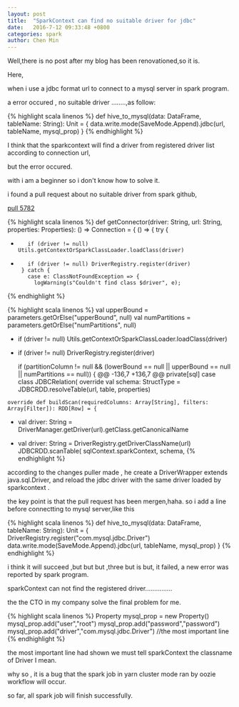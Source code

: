 ```yaml
---
layout: post
title:  "SparkContext can find no suitable driver for jdbc"
date:   2016-7-12 09:33:48 +0800
categories: spark
author: Chen Min
---
```


Well,there is no post after my blog has been renovationed,so it is.

Here,

when i use a jdbc format url to connect to a mysql server in spark program.

a error occured , no suitable driver ........,as follow:

{% highlight scala linenos %}
  def hive_to_mysql(data: DataFrame, tableName: String): Unit = {
    data.write.mode(SaveMode.Append).jdbc(url, tableName, mysql_prop)
  }
{% endhighlight %}

I think that the sparkcontext will find a driver from registered driver list according to connection url,

but the error occured.

with i am a beginner so i don't know how to solve it.

i found a pull request about no suitable driver from spark github,

[pull 5782]

{% highlight scala linenos %}
def getConnector(driver: String, url: String, properties: Properties): () => Connection = {
      () => {
        try {
 -        if (driver != null) Utils.getContextOrSparkClassLoader.loadClass(driver)
 +        if (driver != null) DriverRegistry.register(driver)
        } catch {
          case e: ClassNotFoundException => {
            logWarning(s"Couldn't find class $driver", e);
{% endhighlight %}

{% highlight scala linenos %}
     val upperBound = parameters.getOrElse("upperBound", null)
      val numPartitions = parameters.getOrElse("numPartitions", null)
  
 -    if (driver != null) Utils.getContextOrSparkClassLoader.loadClass(driver)
 +    if (driver != null) DriverRegistry.register(driver)
  
      if (partitionColumn != null
          && (lowerBound == null || upperBound == null || numPartitions == null)) {
 @@ -136,7 +136,7 @@ private[sql] case class JDBCRelation(
    override val schema: StructType = JDBCRDD.resolveTable(url, table, properties)
  
    override def buildScan(requiredColumns: Array[String], filters: Array[Filter]): RDD[Row] = {
 -    val driver: String = DriverManager.getDriver(url).getClass.getCanonicalName
 +    val driver: String = DriverRegistry.getDriverClassName(url)
      JDBCRDD.scanTable(
        sqlContext.sparkContext,
        schema,
{% endhighlight %}

according to the changes puller made , he create a DriverWrapper extends java.sql.Driver,
and reload the jdbc driver with the same driver loaded by sparkcontext .

the key point is that the pull request has been mergen,haha.
so i add a line before connectting to mysql server,like this 

{% highlight scala linenos %}
  def hive_to_mysql(data: DataFrame, tableName: String): Unit = {
    DriverRegistry.register("com.mysql.jdbc.Driver")
    data.write.mode(SaveMode.Append).jdbc(url, tableName, mysql_prop)
  }
{% endhighlight %}

i think it will succeed ,but but but ,three but is but, it failed,
a new error was reported by spark program.

sparkContext can not find the registered driver...............

the the CTO in my company solve the final problem for me.

{% highlight scala linenos %}
  Property mysql_prop = new Property()
  mysql_prop.add("user","root")
  mysql_prop.add("password","password")
  mysql_prop.add("driver","com.mysql.jdbc.Driver") //the most important line
{% endhighlight %}

the most important line had shown we must tell sparkContext the classname of Driver I mean.

why so , it is a bug that the spark job in yarn cluster mode ran by oozie workflow will occur.

so far, all spark job will finish successfully.


[pull 5782]:https://github.com/apache/spark/pull/5782